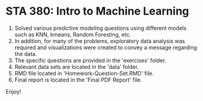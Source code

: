 # STA 380: Intro to Machine Learning  

1. Solved various predictive modeling questions using different models such as KNN, kmeans, Random Foresting, etc. 
2. In addition, for many of the problems, exploratory data analysis was required and visualizations were created to convey a message regarding the data. 
3. The specific questions are provided in the 'exercises' folder. 
4. Relevant data sets are located in the 'data' folder.
5. RMD file located in 'Homework-Question-Set.RMD' file. 
6. Final report is located in the 'Final PDF Report' file. 

Enjoy!
